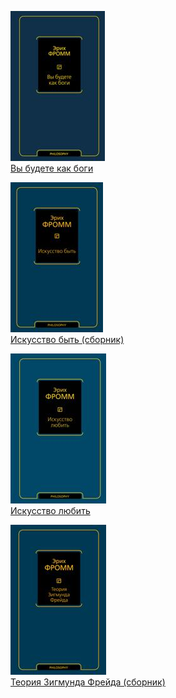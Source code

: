 ![](Вы%20будете%20как%20боги.jpg)  
[Вы будете как боги](Вы%20будете%20как%20боги.md)

![](Искусство%20быть%20(сборник).jpg)  
[Искусство быть (сборник)](Искусство%20быть%20(сборник).md)

![](Искусство%20любить.jpg)  
[Искусство любить](Искусство%20любить.md)

![](Теория%20Зигмунда%20Фрейда%20(сборник).jpg)  
[Теория Зигмунда Фрейда (сборник)](Теория%20Зигмунда%20Фрейда%20(сборник).md)
